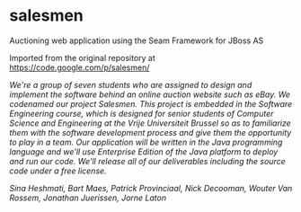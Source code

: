# salesmen
Auctioning web application using the Seam Framework for JBoss AS

Imported from the original repository at https://code.google.com/p/salesmen/

*We're a group of seven students who are assigned to design and implement the software behind an online auction website such as eBay. We codenamed our project Salesmen.
This project is embedded in the Software Engineering course, which is designed for senior students of Computer Science and Engineering at the Vrije Universiteit Brussel so as to familiarize them with the software development process and give them the opportunity to play in a team.
Our application will be written in the Java programming language and we'll use Enterprise Edition of the Java platform to deploy and run our code.
We'll release all of our deliverables including the source code under a free license.*

*Sina Heshmati, Bart Maes, Patrick Provinciaal, Nick Decooman, Wouter Van Rossem, Jonathan Juerissen, Jorne Laton*
